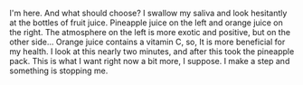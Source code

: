 I'm here. And what should choose? 
I swallow my saliva and look hesitantly at the bottles of fruit juice. 
Pineapple juice on the left and orange juice on the right. 
The atmosphere on the left is more exotic and positive, but on the other side...
Orange juice contains a vitamin C, so, It is more beneficial for my health.
I look at this nearly two minutes, and after this took the pineapple pack. 
This is what I want right now a bit more, I suppose. 
I make a step and something is stopping me. 